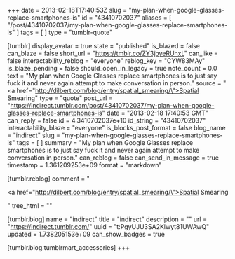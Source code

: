+++
date = 2013-02-18T17:40:53Z
slug = "my-plan-when-google-glasses-replace-smartphones-is"
id = "43410702037"
aliases = [ "/post/43410702037/my-plan-when-google-glasses-replace-smartphones-is" ]
tags = [ ]
type = "tumblr-quote"

[tumblr]
display_avatar = true
state = "published"
is_blazed = false
can_blaze = false
short_url = "https://tmblr.co/ZY3jbyeRUhxL"
can_like = false
interactability_reblog = "everyone"
reblog_key = "CYW83MAy"
is_blaze_pending = false
should_open_in_legacy = true
note_count = 0.0
text = "My plan when Google Glasses replace smartphones is to just say fuck it and never again attempt to make conversation in person."
source = "<a href=\"http://dilbert.com/blog/entry/spatial_smearing/\">Spatial Smearing</a>"
type = "quote"
post_url = "https://indirect.tumblr.com/post/43410702037/my-plan-when-google-glasses-replace-smartphones-is"
date = "2013-02-18 17:40:53 GMT"
can_reply = false
id = 4.3410702037e+10
id_string = "43410702037"
interactability_blaze = "everyone"
is_blocks_post_format = false
blog_name = "indirect"
slug = "my-plan-when-google-glasses-replace-smartphones-is"
tags = [ ]
summary = "My plan when Google Glasses replace smartphones is to just say fuck it and never again attempt to make conversation in person."
can_reblog = false
can_send_in_message = true
timestamp = 1.361209253e+09
format = "markdown"

[tumblr.reblog]
comment = "<p><a href=\"http://dilbert.com/blog/entry/spatial_smearing/\">Spatial Smearing</a></p>"
tree_html = ""

[tumblr.blog]
name = "indirect"
title = "indirect"
description = ""
url = "https://indirect.tumblr.com/"
uuid = "t:PgyUJU3SA2Klwyt81UWAwQ"
updated = 1.738205153e+09
can_show_badges = true

[tumblr.blog.tumblrmart_accessories]
+++
